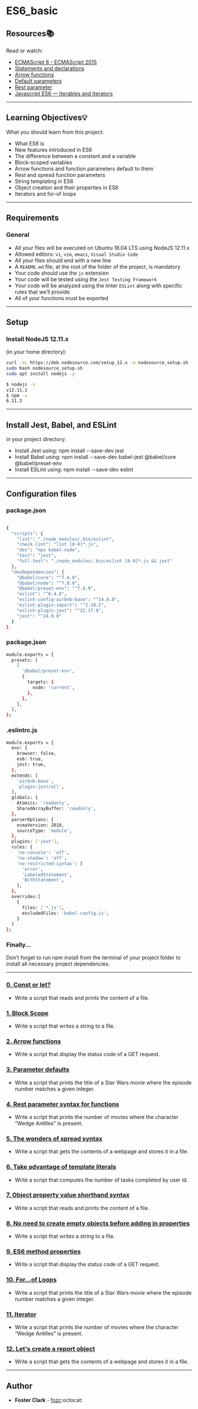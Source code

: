 # ES6_basic

## Resources:books:
Read or watch:
* [ECMAScript 6 - ECMAScript 2015](https://www.w3schools.com/js/js_es6.asp)
* [Statements and declarations](https://developer.mozilla.org/en-US/docs/Web/JavaScript/Reference/Statements)
* [Arrow functions](https://developer.mozilla.org/en-US/docs/Web/JavaScript/Reference/Functions/Arrow_functions)
* [Default parameters](https://developer.mozilla.org/en-US/docs/Web/JavaScript/Reference/Functions/Default_parameters)
* [Rest parameter](https://developer.mozilla.org/en-US/docs/Web/JavaScript/Reference/Functions/rest_parameters)
* [Javascript ES6 — Iterables and Iterators](https://towardsdatascience.com/javascript-es6-iterables-and-iterators-de18b54f4d4)

---
## Learning Objectives:bulb:
What you should learn from this project:

- What ES6 is
- New features introduced in ES6
- The difference between a constant and a variable
- Block-scoped variables
- Arrow functions and function parameters default to them
- Rest and spread function parameters
- String templating in ES6
- Object creation and their properties in ES6
- Iterators and for-of loops

---

## Requirements
### General
- All your files will be executed on Ubuntu 18.04 LTS using NodeJS 12.11.x
- Allowed editors: `vi`, `vim`, `emacs`, `Visual Studio Code`
- All your files should end with a new line
- A `README.md` file, at the root of the folder of the project, is mandatory
- Your code should use the `js` extension
- Your code will be tested using the `Jest Testing Framework`
- Your code will be analyzed using the linter `ESLint` along with specific rules that we’ll provide
- All of your functions must be exported

---

## Setup
### Install NodeJS 12.11.x

(in your home directory):

```sh
curl -sL https://deb.nodesource.com/setup_12.x -o nodesource_setup.sh
sudo bash nodesource_setup.sh
sudo apt install nodejs -y
```

```sh
$ nodejs -v
v12.11.1
$ npm -v
6.11.3
```

---

## Install Jest, Babel, and ESLint

in your project directory:

- Install Jest using: npm install --save-dev jest
- Install Babel using: npm install --save-dev babel-jest @babel/core @babel/preset-env
- Install ESLint using: npm install --save-dev eslint

---

## Configuration files
### package.json

```sh

{
  "scripts": {
    "lint": "./node_modules/.bin/eslint",
    "check-lint": "lint [0-9]*.js",
    "dev": "npx babel-node",
    "test": "jest",
    "full-test": "./node_modules/.bin/eslint [0-9]*.js && jest"
  },
  "devDependencies": {
    "@babel/core": "^7.6.0",
    "@babel/node": "^7.8.0",
    "@babel/preset-env": "^7.6.0",
    "eslint": "^6.4.0",
    "eslint-config-airbnb-base": "^14.0.0",
    "eslint-plugin-import": "^2.18.2",
    "eslint-plugin-jest": "^22.17.0",
    "jest": "^24.9.0"
  }
}

```

### package.json

```sh
module.exports = {
  presets: [
    [
      '@babel/preset-env',
      {
        targets: {
          node: 'current',
        },
      },
    ],
  ],
};
```
### .eslintrc.js

```sh
module.exports = {
  env: {
    browser: false,
    es6: true,
    jest: true,
  },
  extends: [
    'airbnb-base',
    'plugin:jest/all',
  ],
  globals: {
    Atomics: 'readonly',
    SharedArrayBuffer: 'readonly',
  },
  parserOptions: {
    ecmaVersion: 2018,
    sourceType: 'module',
  },
  plugins: ['jest'],
  rules: {
    'no-console': 'off',
    'no-shadow': 'off',
    'no-restricted-syntax': [
      'error',
      'LabeledStatement',
      'WithStatement',
    ],
  },
  overrides:[
    {
      files: ['*.js'],
      excludedFiles: 'babel.config.js',
    }
  ]
};
```

### Finally…

Don’t forget to run npm install from the terminal of your project folder to install all necessary project dependencies.

---

### [0. Const or let?](./0-constants.js)
* Write a script that reads and prints the content of a file.


### [1. Block Scope](./1-block-scoped.js)
* Write a script that writes a string to a file.


### [2. Arrow functions](./2-arrow.js)
* Write a script that display the status code of a GET request.


### [3. Parameter defaults](./3-default-parameter.js)
* Write a script that prints the title of a Star Wars movie where the episode number matches a given integer.


### [4. Rest parameter syntax for functions](./4-rest-parameter.js)
* Write a script that prints the number of movies where the character “Wedge Antilles” is present.


### [5. The wonders of spread syntax](./5-spread-operator.js)
* Write a script that gets the contents of a webpage and stores it in a file.


### [6. Take advantage of template literals](./6-string-interpolation.js)
* Write a script that computes the number of tasks completed by user id.


### [7. Object property value shorthand syntax](./7-getBudgetObject.js)
* Write a script that reads and prints the content of a file.


### [8. No need to create empty objects before adding in properties](./8-getBudgetCurrentYear.js)
* Write a script that writes a string to a file.


### [9. ES6 method properties](./9-getFullBudget.js)
* Write a script that display the status code of a GET request.


### [10. For...of Loops](./10-loops.js)
* Write a script that prints the title of a Star Wars movie where the episode number matches a given integer.


### [11. Iterator](./11-createEmployeesObject.js)
* Write a script that prints the number of movies where the character “Wedge Antilles” is present.


### [12. Let's create a report object](./12-createReportObject.js)
* Write a script that gets the contents of a webpage and stores it in a file.

---

## Author
- **Foster Clark** - [fozc](https://github.com/FosterClark48):octocat:
